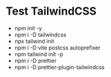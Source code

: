 # Test TailwindCSS

- npm init -y
- npm i -D tailwindcss
- npx tailwind init
- npm i -D vite postcss autoprefixer
- npm tailwind init -p
- npm i -D prettier
- npm i -D prettier-plugin-tailwindcss
